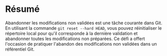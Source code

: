 # Résumé

Abandonner les modifications non validées est une tâche courante dans Git. En utilisant la commande `git reset --hard HEAD`, vous pouvez réinitialiser le répertoire local pour qu'il corresponde à la dernière validation et abandonner toutes les modifications non préparées. Ce défi a offert l'occasion de pratiquer l'abandon des modifications non validées dans un référentiel Git.
